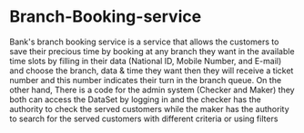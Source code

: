 # Branch-Booking-service
 Bank's branch booking service is a service that allows the customers to save their precious time by booking at any branch they want in the available time slots by filling in their data (National ID, Mobile Number, and E-mail) and choose the branch, data & time they want then they will receive a ticket number and this number indicates their turn in the branch queue. On the other hand, There is a code for the admin system (Checker and Maker) they both can access the DataSet by logging in and the checker has the authority to check the served customers while the maker has the authority to search for the served customers with different criteria or using filters
